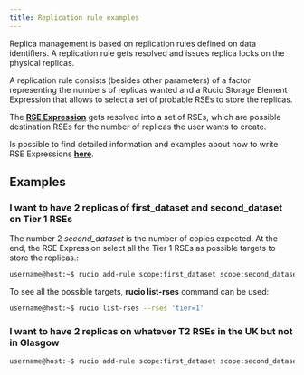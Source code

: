 ```yaml
---
title: Replication rule examples
---
```


Replica management is based on replication rules defined on data identifiers. A
replication rule gets resolved and issues replica locks on the physical
replicas.

A replication rule consists (besides other parameters) of a factor representing
the numbers of replicas wanted and a Rucio Storage Element Expression that
allows to select a set of probable RSEs to store the replicas.

The [__RSE Expression__](rse_expressions.md) gets resolved into a set of RSEs,
which are possible destination RSEs for the number of replicas the user wants to
create.

Is possible to find detailed information and examples about how to write RSE
Expressions [__here__](rse_expressions.md).

## Examples

### I want to have 2 replicas of first_dataset and second_dataset on Tier 1 RSEs

The number 2 *second_dataset* is the number of copies expected. At the end, the
RSE Expression select all the Tier 1 RSEs as possible targets to store the
replicas.:

```bash
username@host:~$ rucio add-rule scope:first_dataset scope:second_dataset 2 'tier=1'
```

To see all the possible targets, **rucio list-rses** command can be used:

```bash
username@host:~$ rucio list-rses --rses 'tier=1'
```

### I want to have 2 replicas on whatever T2 RSEs in the UK but not in Glasgow

```bash
username@host:~$ rucio add-rule scope:first_dataset scope:second_dataset 2 'tier=2&country=uk\site=GLASGOW'
```

